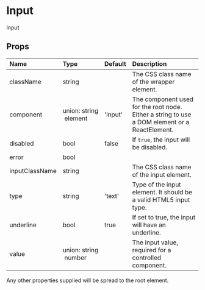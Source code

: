 Input
=====

Input

Props
-----

| Name | Type | Default | Description |
|:-----|:-----|:--------|:------------|
| className | string |  | The CSS class name of the wrapper element. |
| component | union:&nbsp;string<br>&nbsp;element<br> | 'input' | The component used for the root node. Either a string to use a DOM element or a ReactElement. |
| disabled | bool | false | If `true`, the input will be disabled. |
| error | bool |  |  |
| inputClassName | string |  | The CSS class name of the input element. |
| type | string | 'text' | Type of the input element. It should be a valid HTML5 input type. |
| underline | bool | true | If set to true, the input will have an underline. |
| value | union:&nbsp;string<br>&nbsp;number<br> |  | The input value, required for a controlled component. |

Any other properties supplied will be spread to the root element.
